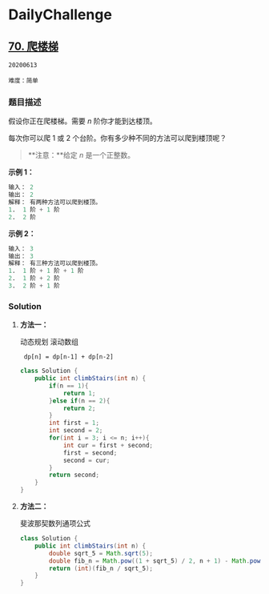 # DailyChallenge

## [70. 爬楼梯](https://leetcode-cn.com/problems/climbing-stairs/)

`20200613`

`难度：简单`

### 题目描述

假设你正在爬楼梯。需要 *n* 阶你才能到达楼顶。

每次你可以爬 1 或 2 个台阶。你有多少种不同的方法可以爬到楼顶呢？

> **注意：**给定 *n* 是一个正整数。

**示例 1：**

```matlab
输入： 2
输出： 2
解释： 有两种方法可以爬到楼顶。
1.  1 阶 + 1 阶
2.  2 阶
```

**示例 2：**

```matlab
输入： 3
输出： 3
解释： 有三种方法可以爬到楼顶。
1.  1 阶 + 1 阶 + 1 阶
2.  1 阶 + 2 阶
3.  2 阶 + 1 阶
```

### Solution

1. **方法一：**

   动态规划 滚动数组

   ` dp[n] = dp[n-1] + dp[n-2]`

   ```java
   class Solution {
       public int climbStairs(int n) {
           if(n == 1){
               return 1;
           }else if(n == 2){
               return 2;
           }
           int first = 1;
           int second = 2;
           for(int i = 3; i <= n; i++){
               int cur = first + second;
               first = second;
               second = cur;
           }
           return second;
       }
   }
   ```

2. **方法二：**

   斐波那契数列通项公式

   ```java
   class Solution {
       public int climbStairs(int n) {
           double sqrt_5 = Math.sqrt(5);
           double fib_n = Math.pow((1 + sqrt_5) / 2, n + 1) - Math.pow((1 - sqrt_5) / 2,n + 1);
           return (int)(fib_n / sqrt_5);
       }
   }
   ```

   

